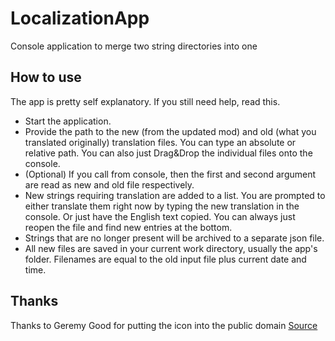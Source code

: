 # LocalizationApp
Console application to merge two string directories into one

How to use
-----------
The app is pretty self explanatory. If you still need help, read this.
* Start the application.
* Provide the path to the new (from the updated mod) and old (what you translated originally) translation files. You can type an absolute or relative path. You can also just Drag&Drop the individual files onto the console.
* (Optional) If you call from console, then the first and second argument are read as new and old file respectively.
* New strings requiring translation are added to a list. You are prompted to either translate them right now by typing the new translation in the console. Or just have the English text copied. You can always just reopen the file and find new entries at the bottom.
* Strings that are no longer present will be archived to a separate json file.
* All new files are saved in your current work directory, usually the app's folder. Filenames are equal to the old input file plus current date and time.

Thanks
-----------
Thanks to Geremy Good for putting the icon into the public domain [Source](https://commons.wikimedia.org/wiki/File:Translation_-_Noun_project_987.svg)
